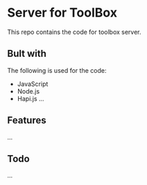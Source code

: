 # Server for ToolBox
  
  This repo contains the code for toolbox server.

## Bult with

 The following is used for the code:
 - JavaScript
 - Node.js
 - Hapi.js
 ...

## Features
...

## Todo
...